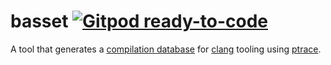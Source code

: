 # basset [![Gitpod ready-to-code](https://img.shields.io/badge/Gitpod-ready--to--code-blue?logo=gitpod)](https://gitpod.io/#https://github.com/i-ky/basset)

A tool that generates a
[compilation database](https://clang.llvm.org/docs/JSONCompilationDatabase.html)
for
[clang](https://clang.llvm.org)
tooling using
[ptrace](https://en.wikipedia.org/wiki/Ptrace).
